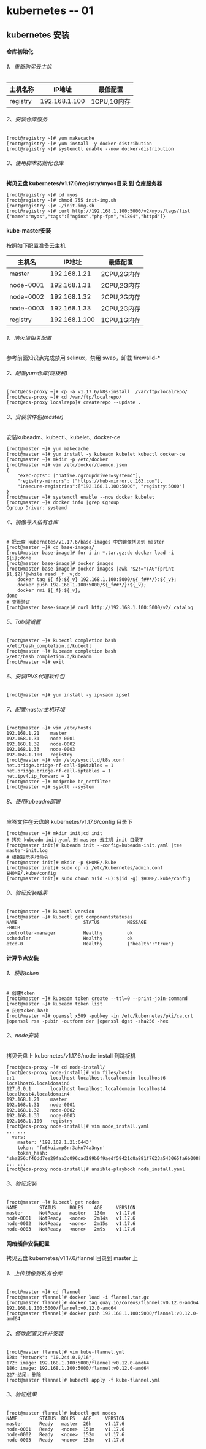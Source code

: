 # kubernetes -- 01

## kubernetes 安装

#### 仓库初始化

###### 1、重新购买云主机

| 主机名称 | IP地址        | 最低配置    |
| -------- | ------------- | ----------- |
| registry | 192.168.1.100 | 1CPU,1G内存 |

###### 2、安装仓库服务

```shell
[root@registry ~]# yum makecache
[root@registry ~]# yum install -y docker-distribution
[root@registry ~]# systemctl enable --now docker-distribution
```

###### 3、使用脚本初始化仓库

**拷贝云盘 kubernetes/v1.17.6/registry/myos目录 到 仓库服务器**

```shell
[root@registry ~]# cd myos
[root@registry ~]# chmod 755 init-img.sh
[root@registry ~]# ./init-img.sh
[root@registry ~]# curl http://192.168.1.100:5000/v2/myos/tags/list
{"name":"myos","tags":["nginx","php-fpm","v1804","httpd"]}
```

#### kube-master安装

按照如下配置准备云主机

| 主机名    | IP地址        | 最低配置    |
| --------- | ------------- | ----------- |
| master    | 192.168.1.21  | 2CPU,2G内存 |
| node-0001 | 192.168.1.31  | 2CPU,2G内存 |
| node-0002 | 192.168.1.32  | 2CPU,2G内存 |
| node-0003 | 192.168.1.33  | 2CPU,2G内存 |
| registry  | 192.168.1.100 | 1CPU,1G内存 |

###### 1、防火墙相关配置

参考前面知识点完成禁用 selinux，禁用 swap，卸载 firewalld-*

###### 2、配置yum仓库(跳板机)

```shell
[root@ecs-proxy ~]# cp -a v1.17.6/k8s-install  /var/ftp/localrepo/
[root@ecs-proxy ~]# cd /var/ftp/localrepo/
[root@ecs-proxy localrepo]# createrepo --update .
```

###### 3、安装软件包(master)

安装kubeadm、kubectl、kubelet、docker-ce

```shell
[root@master ~]# yum makecache
[root@master ~]# yum install -y kubeadm kubelet kubectl docker-ce
[root@master ~]# mkdir -p /etc/docker
[root@master ~]# vim /etc/docker/daemon.json 
{
    "exec-opts": ["native.cgroupdriver=systemd"],
    "registry-mirrors": ["https://hub-mirror.c.163.com"],
    "insecure-registries":["192.168.1.100:5000", "registry:5000"]
}
[root@master ~]# systemctl enable --now docker kubelet
[root@master ~]# docker info |grep Cgroup
Cgroup Driver: systemd
```

###### 4、镜像导入私有仓库

```shell
# 把云盘 kubernetes/v1.17.6/base-images 中的镜像拷贝到 master
[root@master ~]# cd base-images/
[root@master base-image]# for i in *.tar.gz;do docker load -i ${i};done
[root@master base-image]# docker images
[root@master base-image]# docker images |awk '$2!="TAG"{print $1,$2}'|while read _f _v;do
    docker tag ${_f}:${_v} 192.168.1.100:5000/${_f##*/}:${_v}; 
    docker push 192.168.1.100:5000/${_f##*/}:${_v}; 
    docker rmi ${_f}:${_v}; 
done
# 查看验证
[root@master base-image]# curl http://192.168.1.100:5000/v2/_catalog
```

###### 5、Tab键设置

```shell
[root@master ~]# kubectl completion bash >/etc/bash_completion.d/kubectl
[root@master ~]# kubeadm completion bash >/etc/bash_completion.d/kubeadm
[root@master ~]# exit
```

###### 6、安装IPVS代理软件包

```shell
[root@master ~]# yum install -y ipvsadm ipset
```

###### 7、配置master主机环境

```shell
[root@master ~]# vim /etc/hosts
192.168.1.21	master
192.168.1.31	node-0001
192.168.1.32	node-0002
192.168.1.33	node-0003
192.168.1.100	registry
[root@master ~]# vim /etc/sysctl.d/k8s.conf
net.bridge.bridge-nf-call-ip6tables = 1
net.bridge.bridge-nf-call-iptables = 1
net.ipv4.ip_forward = 1
[root@master ~]# modprobe br_netfilter
[root@master ~]# sysctl --system
```

###### 8、使用kubeadm部署

应答文件在云盘的 kubernetes/v1.17.6/config 目录下

```shell
[root@master ~]# mkdir init;cd init
# 拷贝 kubeadm-init.yaml 到 master 云主机 init 目录下
[root@master init]# kubeadm init --config=kubeadm-init.yaml |tee master-init.log
# 根据提示执行命令
[root@master init]# mkdir -p $HOME/.kube
[root@master init]# sudo cp -i /etc/kubernetes/admin.conf $HOME/.kube/config
[root@master init]# sudo chown $(id -u):$(id -g) $HOME/.kube/config
```

###### 9、验证安装结果

```shell
[root@master ~]# kubectl version
[root@master ~]# kubectl get componentstatuses
NAME                        STATUS      	MESSAGE             	ERROR
controller-manager       	Healthy         ok
scheduler                   Healthy   		ok
etcd-0                 		Healthy   		{"health":"true"}
```

#### 计算节点安装


###### 1、获取token

```shell
# 创建token
[root@master ~]# kubeadm token create --ttl=0 --print-join-command
[root@master ~]# kubeadm token list
# 获取token_hash
[root@master ~]# openssl x509 -pubkey -in /etc/kubernetes/pki/ca.crt |openssl rsa -pubin -outform der |openssl dgst -sha256 -hex
```

###### 2、node安装

拷贝云盘上 kubernetes/v1.17.6/node-install 到跳板机

```shell
[root@ecs-proxy ~]# cd node-install/
[root@ecs-proxy node-install]# vim files/hosts
::1             localhost localhost.localdomain localhost6 localhost6.localdomain6
127.0.0.1       localhost localhost.localdomain localhost4 localhost4.localdomain4
192.168.1.21    master
192.168.1.31    node-0001
192.168.1.32    node-0002
192.168.1.33    node-0003
192.168.1.100   registry
[root@ecs-proxy node-install]# vim node_install.yaml
... ...
  vars:
    master: '192.168.1.21:6443'
    token: 'fm6kui.mp8rr3akn74a3nyn'
    token_hash: 'sha256:f46dd7ee29faa3c096cad189b0f9aedf59421d8a881f7623a543065fa6b0088c'
... ...
[root@ecs-proxy node-install]# ansible-playbook node_install.yaml
```

###### 3、验证安装

```shell
[root@master ~]# kubectl get nodes
NAME        STATUS     ROLES    AGE     VERSION
master      NotReady   master   130m    v1.17.6
node-0001   NotReady   <none>   2m14s   v1.17.6
node-0002   NotReady   <none>   2m15s   v1.17.6
node-0003   NotReady   <none>   2m9s    v1.17.6
```

#### 网络插件安装配置

拷贝云盘 kubernetes/v1.17.6/flannel 目录到 master 上

###### 1、上传镜像到私有仓库

```shell
[root@master ~]# cd flannel
[root@master flannel]# docker load -i flannel.tar.gz
[root@master flannel]# docker tag quay.io/coreos/flannel:v0.12.0-amd64 192.168.1.100:5000/flannel:v0.12.0-amd64
[root@master flannel]# docker push 192.168.1.100:5000/flannel:v0.12.0-amd64
```

###### 2、修改配置文件并安装

```shell
[root@master flannel]# vim kube-flannel.yml
128: "Network": "10.244.0.0/16",
172: image: 192.168.1.100:5000/flannel:v0.12.0-amd64
186: image: 192.168.1.100:5000/flannel:v0.12.0-amd64
227-结尾: 删除
[root@master flannel]# kubectl apply -f kube-flannel.yml
```

###### 3、验证结果

```shell
[root@master flannel]# kubectl get nodes
NAME  		STATUS	ROLES	AGE		VERSION
master		Ready	master	26h		v1.17.6
node-0001	Ready	<none>	151m	v1.17.6
node-0002	Ready	<none>	152m	v1.17.6
node-0003	Ready	<none>	153m	v1.17.6
```

